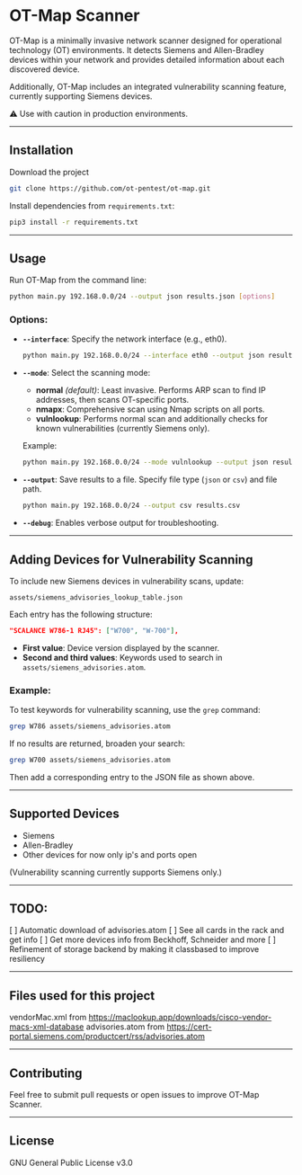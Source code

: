 # OT-Map Scanner

OT-Map is a minimally invasive network scanner designed for operational technology (OT) environments. It detects Siemens and Allen-Bradley devices within your network and provides detailed information about each discovered device.

Additionally, OT-Map includes an integrated vulnerability scanning feature, currently supporting Siemens devices.

⚠️ Use with caution in production environments.

---

## Installation
Download the project

```bash
git clone https://github.com/ot-pentest/ot-map.git
```

Install dependencies from `requirements.txt`:

```bash
pip3 install -r requirements.txt
```

---

## Usage

Run OT-Map from the command line:

```bash
python main.py 192.168.0.0/24 --output json results.json [options]
```

### Options:

- **`--interface`**: Specify the network interface (e.g., eth0).
  ```bash
  python main.py 192.168.0.0/24 --interface eth0 --output json results.json
  ```

- **`--mode`**: Select the scanning mode:
  - **normal** *(default)*: Least invasive. Performs ARP scan to find IP addresses, then scans OT-specific ports.
  - **nmapx**: Comprehensive scan using Nmap scripts on all ports.
  - **vulnlookup**: Performs normal scan and additionally checks for known vulnerabilities (currently Siemens only).
  
  Example:
  ```bash
  python main.py 192.168.0.0/24 --mode vulnlookup --output json results.json
  ```

- **`--output`**: Save results to a file. Specify file type (`json` or `csv`) and file path. 
  ```bash
  python main.py 192.168.0.0/24 --output csv results.csv
  ```

- **`--debug`**: Enables verbose output for troubleshooting.

---

## Adding Devices for Vulnerability Scanning

To include new Siemens devices in vulnerability scans, update:

`assets/siemens_advisories_lookup_table.json`

Each entry has the following structure:

```json
"SCALANCE W786-1 RJ45": ["W700", "W-700"],
```

- **First value**: Device version displayed by the scanner.
- **Second and third values**: Keywords used to search in `assets/siemens_advisories.atom`.

### Example:

To test keywords for vulnerability scanning, use the `grep` command:

```bash
grep W786 assets/siemens_advisories.atom
```

If no results are returned, broaden your search:

```bash
grep W700 assets/siemens_advisories.atom
```

Then add a corresponding entry to the JSON file as shown above.

---

## Supported Devices
- Siemens
- Allen-Bradley
- Other devices for now only ip's and ports open

(Vulnerability scanning currently supports Siemens only.)

---

## TODO:
[ ] Automatic download of advisories.atom
[ ] See all cards in the rack and get info
[ ] Get more devices info from Beckhoff, Schneider and more
[ ] Refinement of storage backend by making it classbased to improve resiliency

---

## Files used for this project 
vendorMac.xml from https://maclookup.app/downloads/cisco-vendor-macs-xml-database 
advisories.atom from https://cert-portal.siemens.com/productcert/rss/advisories.atom

---

## Contributing
Feel free to submit pull requests or open issues to improve OT-Map Scanner.

---

## License
GNU General Public License v3.0
